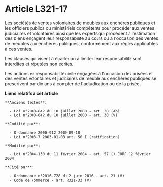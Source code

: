 # Article L321-17

Les sociétés de ventes volontaires de meubles aux enchères publiques et les officiers publics ou ministériels compétents pour
procéder aux ventes judiciaires et volontaires ainsi que les experts qui procèdent à l'estimation des biens engagent leur
responsabilité au cours ou à l'occasion des ventes de meubles aux enchères publiques, conformément aux règles applicables à
ces ventes.

Les clauses qui visent à écarter ou à limiter leur responsabilité sont interdites et réputées non écrites.

Les actions en responsabilité civile engagées à l'occasion des prisées et des ventes volontaires et judiciaires de meuble aux
enchères publiques se prescrivent par dix ans à compter de l'adjudication ou de la prisée.

**Liens relatifs à cet article**

	**Anciens textes**:

	  - Loi n°2000-642 du 10 juillet 2000 - art. 30 (Ab)
	  - Loi n°2000-642 du 10 juillet 2000 - art. 30 (V)

	**Codifié par**:

	  - Ordonnance 2000-912 2000-09-18
	  - Loi n°2003-7 2003-01-03 art. 50 I (ratification)

	**Modifié par**:

	  - Loi n°2004-130 du 11 février 2004 - art. 57 () JORF 12 février 2004

	**Cité par**:

	  - Ordonnance n°2016-728 du 2 juin 2016 - art. 21 (V)
	  - Code de commerce - art. R321-33 (V)

